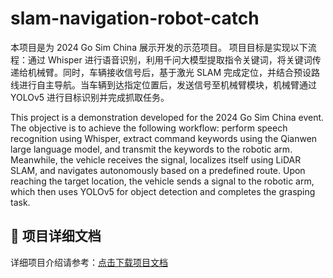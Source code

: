 # slam-navigation-robot-catch
本项目是为 2024 Go Sim China 展示开发的示范项目。
项目目标是实现以下流程：通过 Whisper 进行语音识别，利用千问大模型提取指令关键词，将关键词传递给机械臂。同时，车辆接收信号后，基于激光 SLAM 完成定位，并结合预设路线进行自主导航。当车辆到达指定位置后，发送信号至机械臂模块，机械臂通过 YOLOv5 进行目标识别并完成抓取任务。

This project is a demonstration developed for the 2024 Go Sim China event.
The objective is to achieve the following workflow: perform speech recognition using Whisper, extract command keywords using the Qianwen large language model, and transmit the keywords to the robotic arm. Meanwhile, the vehicle receives the signal, localizes itself using LiDAR SLAM, and navigates autonomously based on a predefined route. Upon reaching the target location, the vehicle sends a signal to the robotic arm, which then uses YOLOv5 for object detection and completes the grasping task.

## 📄 项目详细文档

详细项目介绍请参考：[点击下载项目文档](autonomous_manual.pdf)

